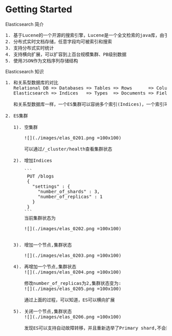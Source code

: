 # Getting Started

Elasticsearch 简介

<pre>
1. 基于Lucene的一个开源的搜索引擎，Lucene是一个全文检索的java库，由于lucene的复杂，ES让全文检索变得简单、提供RESSTful API。
2. 分布式实时文档存储，任意字段均可被索引和搜索
3. 支持分布式实时统计
4. 支持横向扩展，可以扩容到上百台规模集群、PB级别数据
5. 使用JSON作为文档序列存储结构
</pre>

Elasticsearch 知识

<pre>
1. 和关系型数据库的对比
   Relational DB => Databases => Tables => Rows      => Colums
   Elasticsearch => Indices   => Types  => Documents => Fields
   
   和关系型数据库一样，一个ES集群可以容纳多个索引(Indices)，一个索引可以有很多类型(Types),类型下可以有很多文档(Doc)，一个文档可以有很多字段(Field)

2. ES集群

   1). 空集群 
   
       ![](./images/elas_0201.png =100x100)
       
       可以通过/_cluster/health查看集群状态
   
   2). 增加Indices
   
       ```
        PUT /blogs
        {
          "settings" : {
            "number_of_shards" : 3,
            "number_of_replicas" : 1
          }
        }
       ``` 
       当前集群状态为
       
       ![](./images/elas_0202.png =100x100)
       
   
   3). 增加一个节点,集群状态
       
       ![](./images/elas_0203.png =100x100)
       
   4). 再增加一个节点,集群状态
       ![](./images/elas_0204.png =100x100)

       修改number_of_replicas为2,集群状态变为:
       ![](./images/elas_0205.png =100x100)
       
       通过上面的过程，可以知道，ES可以横向扩展
       
   5). 关闭一个节点,集群状态
       ![](./images/elas_0206.png =100x100)
       
       发现ES可以支持自动故障转移，并且重新选举了Primary shard,不会影响服务
       
</pre>
